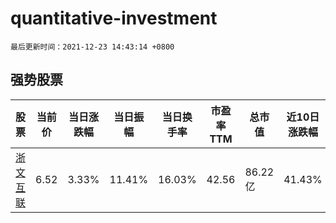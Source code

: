 # quantitative-investment

`最后更新时间：2021-12-23 14:43:14 +0800`

## 强势股票

|股票|当前价|当日涨跌幅|当日振幅|当日换手率|市盈率TTM|总市值|近10日涨跌幅|
|----|----|----|----|----|----|----|----|
|[浙文互联](https://xueqiu.com/S/SH600986)|6.52|3.33%|11.41%|16.03%|42.56|86.22亿|41.43%|
